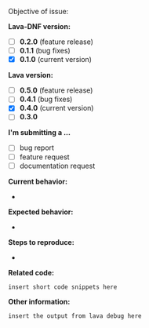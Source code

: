 <!-- 

- Before submitting an issue please refer to https://lava-nc.org/developer_guide.html#how-to-contribute-to-lava

- Please make sure you are posting an issue pertaining to github.com/lava-nc/lava-dnf, for issues with Lava please file in lava-nc/lava repository, for example github.com/lava-nc/lava/issues

- Please do not submit support requests or "How to" questions here, use discussions Q&A https://github.com/lava-nc/lava-dnf/discussions/categories/q-a 

- ISSUES MISSING IMPORTANT INFORMATION MAY BE CLOSED WITHOUT INVESTIGATION. 

-->

<!-- Insert one sentence issue objective here, can be copied to PR. -->
Objective of issue:

<!-- Lava-DNF Version bug found in or Lava Version feature is targeting, remove unused versions from Lava Version below-->

**Lava-DNF version:**
- [ ] **0.2.0** (feature release)
- [ ] **0.1.1** (bug fixes)
- [x] **0.1.0** (current version)

<!-- Lava Version bug found in or Lava Version feature is targeting, remove unused versions from Lava Version below-->

**Lava version:**
- [ ] **0.5.0** (feature release)
- [ ] **0.4.1** (bug fixes)
- [x] **0.4.0** (current version)
- [ ] **0.3.0**

**I'm submitting a ...** 
<!--  (check one with "x") -->
- [ ] bug report
- [ ] feature request
- [ ] documentation request

<!-- Please do not submit support requests or "How to" questions here, use discussions Q&A https://github.com/lava-nc/lava-dnf/discussions/categories/q-a -->

**Current behavior:**
<!-- Describe the bug or why a new feature is needed, can be copied to PR -->
- 

**Expected behavior:**
<!-- Describe how the bug or new feature should work, can be copied to PR -->
- 

**Steps to reproduce:**
<!--  If a bug, explain the steps to reproduce the issue -->
- 

**Related code:**

<!-- If you are able to illustrate the bug or feature request with a code example, please provide a sample application via one of the following means:

A sample application via GitHub

StackBlitz (https://stackblitz.com)

Plunker (http://plnkr.co/edit/cpeRJs?p=preview)

Replit (https://replit.com/languages/python3)

-->

```
insert short code snippets here
```

**Other information:**
<!-- List any other information that is relevant to your issue. Stack traces, related issues, suggestions on how to fix, Stack Overflow links, forum links, etc. -->


```
insert the output from lava debug here
```
